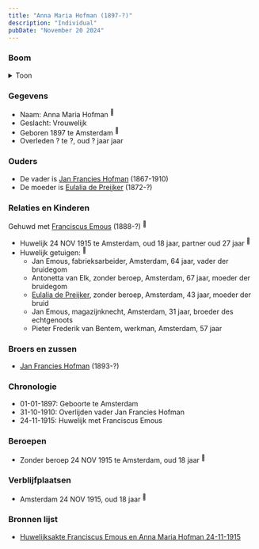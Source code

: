 ```yaml
---
title: "Anna Maria Hofman (1897-?)"
description: "Individual"
pubDate: "November 20 2024"
---
```


### Boom
<details><summary>Toon</summary>

![test](https://www.plantuml.com/plantuml/svg/bPDDQzj048Rl-ok6vD1JGB8SIJR6IHoajg5j0arxDIDfOc-r7s9tXJ71_xrhIubC2AbxMsRdutdVdRss3erhfM2svgf1Wn8ABEkLqQsgRhNG1fn1PVqLASVMl28ekIa5TMUIZTk295cGiLt8EZAatROXTjIr56WjF3C0M6XJaNbSyx9MPEri9f6h-HmYjcFi4pmSHbdMLPpTeOBS8vISB7pHJnBL6Q25hq4m6iS0vrcKN-OBt_hvYPEeTZ2R5bXibuLsJj1q3gC0ycm1OHedyDaWjfkZL5ktGYnHLSlIQ6iBxP5yJHJ2_UqZX9CmW1kvbrIXz7mzLDOA51p1otqmnF_KP5wXah67oXTPb4KVG8LZkFlrpKCb8_ZfTDFuBD_dtsHNS3LmpAORgYgkLdkPSOUSJaO7bZm8WaaCvuAlrcvBGkYDvzcnthYBYpw3zT13eA_qWSDLp5x6tIY5y1sDL_xc9P8ONj_n1F7f93cozKJDBnJTDjYojP19tTe18Zbb7S8qJVz_-7k6Z-77_U_zZbmEXYVl6vuCXYUiPnq2x9fKvN_XNm00)
</details>

### Gegevens
- Naam: Anna Maria Hofman <sup><a href="../s00459/" style="text-decoration:none" title="Huwelijksakte Franciscus Emous en Anna Maria Hofman 24-11-1915 ">:link:</a></sup>
- Geslacht: Vrouwelijk
- Geboren 1897 te Amsterdam <sup><a href="../s00459/" style="text-decoration:none" title="Huwelijksakte Franciscus Emous en Anna Maria Hofman 24-11-1915 ">:link:</a></sup>
- Overleden ? te ?, oud ? jaar jaar 

### Ouders
- De vader is [Jan Francies Hofman](../i00246/) (1867-1910)
- De moeder is [Eulalia de Preijker](../i00274/) (1872-?)

### Relaties en Kinderen

Gehuwd met [Franciscus Emous](../i00277/) (1888-?) <sup><a href="../s00459/" style="text-decoration:none" title="Huwelijksakte Franciscus Emous en Anna Maria Hofman 24-11-1915 ">:link:</a></sup>
- Huwelijk 24 NOV 1915 te Amsterdam, oud 18 jaar, partner oud 27 jaar <sup><a href="../s00459/" style="text-decoration:none" title="Huwelijksakte Franciscus Emous en Anna Maria Hofman 24-11-1915 ">:link:</a></sup>
- Huwelijk getuigen:  <sup><a href="../s00459/" style="text-decoration:none" title="Huwelijksakte Franciscus Emous en Anna Maria Hofman 24-11-1915 ">:link:</a></sup>
  - Jan Emous, fabrieksarbeider, Amsterdam, 64 jaar, vader der bruidegom
  - Antonetta van Elk, zonder beroep, Amsterdam, 67 jaar, moeder der bruidegom
  - [Eulalia de Preijker](../i00274/), zonder beroep, Amsterdam, 43 jaar, moeder der bruid
  - Jan Emous, magazijnknecht, Amsterdam, 31 jaar, broeder des echtgenoots
  - Pieter Frederik van Bentem, werkman, Amsterdam, 57 jaar

### Broers en zussen
- [Jan Francies Hofman](../i00275/) (1893-?)

### Chronologie
- 01-01-1897: Geboorte te Amsterdam
- 31-10-1910: Overlijden vader Jan Francies Hofman
- 24-11-1915: Huwelijk met Franciscus Emous

### Beroepen
- Zonder beroep 24 NOV 1915 te Amsterdam, oud 18 jaar <sup><a href="../s00459/" style="text-decoration:none" title="Huwelijksakte Franciscus Emous en Anna Maria Hofman 24-11-1915 ">:link:</a></sup>

### Verblijfplaatsen
- Amsterdam  24 NOV 1915, oud 18 jaar  <sup><a href="../s00459/" style="text-decoration:none" title="Huwelijksakte Franciscus Emous en Anna Maria Hofman 24-11-1915 ">:link:</a></sup>

### Bronnen lijst
- [Huwelijksakte Franciscus Emous en Anna Maria Hofman 24-11-1915 ](../s00459/)